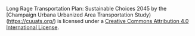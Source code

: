 Long Rage Transportation Plan: Sustainable Choices 2045 by the [Champaign
Urbana Urbanized Area Transportation Study)(https://cuuats.org/) is licensed
under a [Creative Commons Attribution 4.0 International
License](https://creativecommons.org/licenses/by/4.0/).
